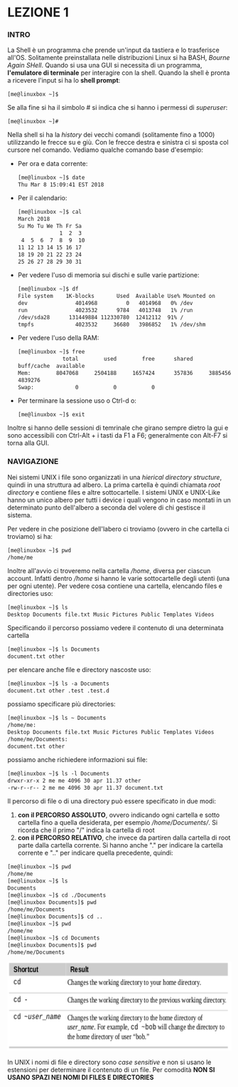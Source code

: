 # LEZIONE 1

### INTRO

La Shell è un programma che prende un'input da tastiera e lo trasferisce all'OS.
Solitamente preinstallata nelle distribuzioni Linux si ha BASH, *Bourne Again SHell*.
Quando si usa una GUI si necessita di un programma, **l'emulatore di terminale** per
interagire con la shell. Quando la shell è pronta a ricevere l'input si ha lo **shell prompt**:
```shell
[me@linuxbox ~]$
```
Se alla fine si ha il simbolo \# si indica che si hanno i permessi di *superuser*:
```shell
[me@linuxbox ~]#
```
Nella shell si ha la *history* dei vecchi comandi (solitamente fino a 1000) utilizzando le frecce su e giù.
Con le frecce destra e sinistra ci si sposta col cursore nel comando.
Vediamo qualche comando base d'esempio:

* Per ora e data corrente:
  ```shell
  [me@linuxbox ~]$ date
  Thu Mar 8 15:09:41 EST 2018
  ```
* Per il calendario:
  ```shell
  [me@linuxbox ~]$ cal
  March 2018 
  Su Mo Tu We Th Fr Sa
               1  2  3
   4  5  6  7  8  9  10
  11 12 13 14 15 16 17
  18 19 20 21 22 23 24
  25 26 27 28 29 30 31
  ```
* Per vedere l'uso di memoria sui dischi e sulle varie partizione:
  ```shell
  [me@linuxbox ~]$ df
  File system    1K-blocks       Used  Available Use% Mounted on
  dev               4014968         0   4014968   0% /dev 
  run               4023532      9784   4013748   1% /run
  /dev/sda28      131449884 112330780  12412112  91% /
  tmpfs             4023532     36680   3986852   1% /dev/shm
  ```
* Per vedere l'uso della RAM:
  ```shell
  [me@linuxbox ~]$ free
                total        used        free      shared     buff/cache  available
  Mem:        8047068     2504188     1657424      357836     3885456     4839276
  Swap:             0           0           0

  ```
* Per terminare la sessione uso o Ctrl-d o:
  ```shell
  [me@linuxbox ~]$ exit
  ```
Inoltre si hanno delle sessioni di temrinale che girano sempre dietro la gui e sono accessibili con Ctrl-Alt + i tasti da F1 a F6; generalmente con
Alt-F7 si torna alla GUI.

### NAVIGAZIONE

Nei sistemi UNIX i file sono organizzati in una *hierical directory structure*, 
quindi in una struttura ad albero. La prima cartella è quindi chiamata *root directory*
e contiene files e altre sottocartelle. I sistemi UNIX e UNIX-Like hanno un unico albero per tutti i device i quali vengono in caso montati in un determinato punto dell'albero a seconda del volere di chi gestisce il sistema.

Per vedere in che posizione dell'labero ci troviamo (ovvero in che cartella ci troviamo) si ha:
```shell
[me@linuxbox ~]$ pwd
/home/me
```
Inoltre all'avvio ci troveremo nella cartella */home*, diversa per ciascun account. Infatti dentro */home* si hanno le varie sottocartelle degli utenti (una per ogni utente).
Per vedere cosa contiene una cartella, elencando files e directories uso:
```shell
[me@linuxbox ~]$ ls
Desktop Documents file.txt Music Pictures Public Templates Videos
```
Specificando il percorso possiamo vedere il contenuto di una determinata cartella
```shell
[me@linuxbox ~]$ ls Documents
document.txt other
```
per elencare anche file e directory nascoste uso:
```shell
[me@linuxbox ~]$ ls -a Documents
document.txt other .test .test.d
```
possiamo specificare più directories:
```shell
[me@linuxbox ~]$ ls ~ Documents
/home/me:
Desktop Documents file.txt Music Pictures Public Templates Videos
/home/me/Documents:
document.txt other
```
possiamo anche richiedere informazioni sui file:
```shell
[me@linuxbox ~]$ ls -l Documents
drwxr-xr-x 2 me me 4096 30 apr 11.37 other
-rw-r--r-- 2 me me 4096 30 apr 11.37 document.txt
```

Il percorso di file o di una directory può essere specificato in due modi:
1) **con il PERCORSO ASSOLUTO**, ovvero indicando ogni cartella e sotto cartella 
   fino a quella desiderata, per esempio */home/Documents/*. Si ricorda che il primo "/" indica la cartella di root
2) **con il PERCORSO RELATIVO**, che invece da partiren dalla cartella di root parte dalla cartella corrente. Si hanno anche "." per indicare la cartella corrente e 
  ".." per indicare quella precedente, quindi:
  ```shell
  [me@linuxbox ~]$ pwd
  /home/me
  [me@linuxbox ~]$ ls
  Documents
  [me@linuxbox ~]$ cd ./Documents
  [me@linuxbox Documents]$ pwd
  /home/me/Documents
  [me@linuxbox Documents]$ cd ..
  [me@linuxbox ~]$ pwd
  /home/me
  [me@linuxbox ~]$ cd Documents
  [me@linuxbox Documents]$ pwd
  /home/me/Documents
  ```
<p align="center">
  <img width = "600" height="200" src="img/cd.png"/>
</p>

In UNIX i nomi di file e directory sono *case sensitive* e non si usano le estensioni per determinare il contenuto di un file. Per comodità **NON SI USANO SPAZI NEI NOMI DI FILES E DIRECTORIES**

